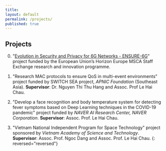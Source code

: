 ```yaml
---
title:
layout: default
permalink: /projects/
published: true
---
```


## Projects

0. "[Evolution in Security and Privacy for 6G Networks - ENSURE-6G](https://ensure-6g.eu/)" project funded by the European Union’s Horizon Europe MSCA Staff Exchange research and innovation programme.

0. "Research MAC protocols to ensure QoS in multi-event environments" project funded by SWITCH SEA project, *APNIC Foundation* (Southeast Asia). 
**Supervisor**: Dr. Nguyen Thi Thu Hang and Assoc. Prof Le Hai Chau.

0. "Develop a face recognition and body temperature system for detecting fever symptoms based on Deep Learning techniques in the COVID-19 pandemic" project funded by *NAVER AI Research Center, NAVER Corporation*. 
**Supervisor**: Assoc. Prof. Le Hai Chau.

0. "Vietnam National Independent Program for Space Technology" project sponsored by *Vietnam Academy of Science and Technology*.
**Supervisor**: Assoc. Prof. Ngoc Dang and Assoc. Prof. Le Hai Chau.
{: reversed="reversed"}